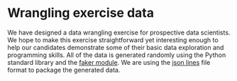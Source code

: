 Wrangling exercise data
=======================

We have designed a data wrangling exercise for prospective data scientists. We hope to make this exercise straightforward yet interesting enough to help our candidates demonstrate some of their basic data exploration and programming skills. All of the data is generated randomly using the Python standard library and the [faker module](https://github.com/joke2k/faker). We are using the [json lines](http://jsonlines.org/) file format to package the generated data.
